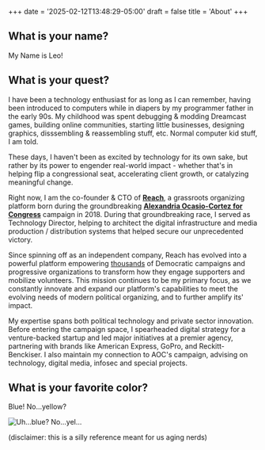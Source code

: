 +++
date = '2025-02-12T13:48:29-05:00'
draft = false
title = 'About'
+++

## What is your name?

My Name is Leo!

## What is your quest?

I have been a technology enthusiast for as long as I can remember, having been introduced to computers while in diapers by my programmer father in the early 90s. My childhood was spent debugging & modding Dreamcast games, building online communities, starting little businesses, designing graphics, disssembling & reassembling stuff, etc. Normal computer kid stuff, I am told. 

These days, I haven't been as excited by technology for its own sake, but rather by its power to engender real-world impact - whether that's in helping flip a congressional seat, accelerating client growth, or catalyzing meaningful change.

Right now, I am the co-founder & CTO of **[Reach](https://reach.vote)**, a grassroots organizing platform born during the groundbreaking **[Alexandria Ocasio-Cortez for Congress](https://ocasiocortez.com)** campaign in 2018. During that groundbreaking race, I served as Technology Director, helping to architect the digital infrastructure and media production / distribution systems that helped secure our unprecedented victory.

Since spinning off as an independent company, Reach has evolved into a powerful platform empowering [thousands](https://www.reach.vote/clients/) of Democratic campaigns and progressive organizations to transform how they engage supporters and mobilize volunteers. This mission continues to be my primary focus, as we constantly innovate and expand our platform's capabilities to meet the evolving needs of modern political organizing, and to further amplify its' impact.

My expertise spans both political technology and private sector innovation. Before entering the campaign space, I spearheaded digital strategy for a venture-backed startup and led major initiatives at a premier agency, partnering with brands like American Express, GoPro, and Reckitt-Benckiser. I also maintain my connection to AOC's campaign, advising on technology, digital media, infosec and special projects.

## What is your favorite color?

Blue! No...yellow?

![Uh...blue? No...yel...](/uploads/images/about/bridge-of-death.gif)

(disclaimer: this is a silly reference meant for us aging nerds)
